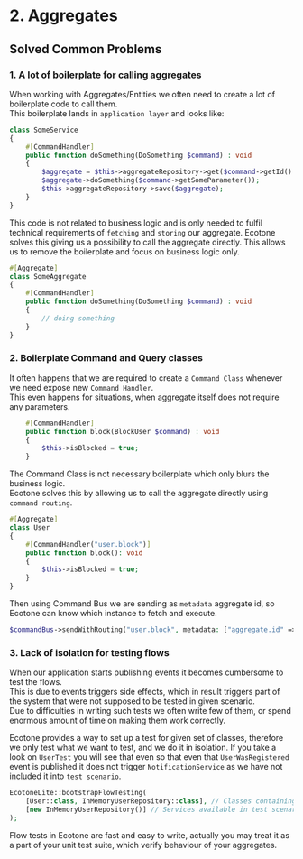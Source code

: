 # 2. Aggregates

## Solved Common Problems

### 1. A lot of boilerplate for calling aggregates  

When working with Aggregates/Entities we often need to create a lot of boilerplate code to call them.  
This boilerplate lands in `application layer` and looks like:  

```php
class SomeService
{
    #[CommandHandler]
    public function doSomething(DoSomething $command) : void
    {
        $aggregate = $this->aggregateRepository->get($command->getId()
        $aggregate->doSomething($command->getSomeParameter());
        $this->aggregateRepository->save($aggregate);
    }
}
```

This code is not related to business logic and is only needed to fulfil technical requirements of `fetching` and `storing` our aggregate.
Ecotone solves this giving us a possibility to call the aggregate directly. 
This allows us to remove the boilerplate and focus on business logic only.  

```php
#[Aggregate]
class SomeAggregate
{
    #[CommandHandler]
    public function doSomething(DoSomething $command) : void
    {
        // doing something
    }
}
```

### 2. Boilerplate Command and Query classes

It often happens that we are required to create a `Command Class` whenever we need expose new `Command Handler`.  
This even happens for situations, when aggregate itself does not require any parameters. 

```php
    #[CommandHandler]
    public function block(BlockUser $command) : void
    {
        $this->isBlocked = true;
    }
```
The Command Class is not necessary boilerplate which only blurs the business logic.  
Ecotone solves this by allowing us to call the aggregate directly using `command routing`.    

```php
#[Aggregate]
class User
{
    #[CommandHandler("user.block")]
    public function block(): void
    {
        $this->isBlocked = true;
    }
}
```

Then using Command Bus we are sending as `metadata` aggregate id, so Ecotone can know which instance to fetch and execute.

```php
$commandBus->sendWithRouting("user.block", metadata: ["aggregate.id" => 1]);
```

### 3. Lack of isolation for testing flows

When our application starts publishing events it becomes cumbersome to test the flows.  
This is due to events triggers side effects, which in result triggers part of the system that were not supposed to be tested in given scenario.  
Due to difficulties in writing such tests we often write few of them, or spend enormous amount of time on making them work correctly.
 
Ecotone provides a way to set up a test for given set of classes, therefore we only test what we want to test, and we do it in isolation.
If you take a look on `UserTest` you will see that even so that even that `UserWasRegistered` event is published it does not trigger `NotificationService` 
as we have not included it into `test scenario`.

```php
EcotoneLite::bootstrapFlowTesting(
    [User::class, InMemoryUserRepository::class], // Classes containing Ecotone's attributes that we want to test
    [new InMemoryUserRepository()] // Services available in test scenario, we may also pass Dependency Container
);
```

Flow tests in Ecotone are fast and easy to write, actually you may treat it as a part of your unit test suite, which verify behaviour of your aggregates.


